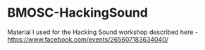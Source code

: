 BMOSC-HackingSound
==================

Material I used for the Hacking Sound workshop described here - https://www.facebook.com/events/265607183634040/
